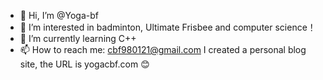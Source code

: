 - 👋 Hi, I’m @Yoga-bf
- 👀 I’m interested in badminton, Ultimate Frisbee and computer science！
- 🌱 I’m currently learning C++
- 📫 How to reach me: cbf980121@gmail.com
I created a personal blog site, the URL is yogacbf.com 😊

<!---
Yoga-bf/Yoga-bf is a ✨ special ✨ repository because its `README.md` (this file) appears on your GitHub profile.
You can click the Preview link to take a look at your changes.
--->

